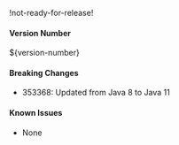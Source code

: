 !not-ready-for-release!

#### Version Number
${version-number}

#### Breaking Changes
- 353368: Updated from Java 8 to Java 11

#### Known Issues
- None
